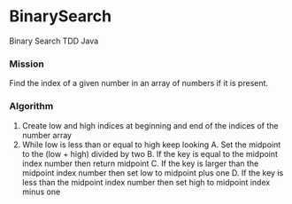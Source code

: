 # BinarySearch
Binary Search TDD Java

### Mission

Find the index of a given number in an array of numbers if it is present.

### Algorithm
1. Create low and high indices at beginning and end of the indices of the number array
2. While low is less than or equal to high keep looking
   A. Set the midpoint to the (low + high) divided by two
   B. If the key is equal to the midpoint index number then return midpoint
   C. If the key is larger than the midpoint index number then set low to midpoint plus one
   D. If the key is less than the midpoint index number then set high to midpoint index minus one
   
